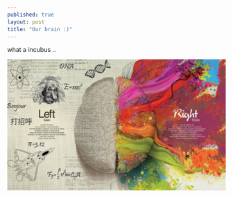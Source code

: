 ```yaml
---
published: true
layout: post
title: "Our brain :)"
---
```


<div class=message>
what a incubus ..
</div>

![Are you right, or left :)](/media/left_right_side_of_brain-1280x768.jpg)